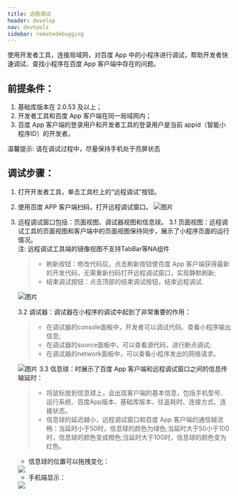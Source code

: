 ```yaml
---
title: 远程调试
header: develop
nav: devtools
sidebar: remotedebugging
---
```


使用开发者工具，连接局域网，对百度 App 中的小程序进行调试，帮助开发者快速调试、查找小程序在百度 App 客户端中存在的问题。
## 前提条件：

1. 基础库版本在 2.0.53 及以上；
2. 开发者工具和百度 App 客户端在同一局域网内；
3. 百度 App 客户端的登录用户和开发者工具的登录用户是当前 appid（智能小程序ID）的开发者。

温馨提示: 请在调试过程中，尽量保持手机处于亮屏状态

## 调试步骤：
1. 打开开发者工具，单击工具栏上的“远程调试”按钮。
2. 使用百度 APP 客户端扫码，打开远程调试窗口。
![图片](../../../img/tool/远程调试01.png)
3. 远程调试窗口包括：页面视图、调试器视图和信息球。
    3.1 页面视图：远程调试工具的页面视图和客户端中的页面视图保持同步，展示了小程序页面的运行情况。
    <br/>注: 远程调试工具端的镜像视图不支持TabBar等NA组件
    > * 刷新按钮：修改代码后，点击刷新按钮使百度 App 客户端获得最新的开发代码，无需重新扫码打开远程调试窗口，实现静默刷新;
    > * 结束调试按钮：点击顶部的结束调试按钮，结束远程调试.
    
    ![图片](../../../img/tool/远程调试02.png)
    
    3.2 调试器：调试器在小程序的调试中起到了非常重要的作用：
    > * 在调试器的console面板中，开发者可以调试代码、查看小程序输出信息;
    > * 在调试器的source面板中，可以查看源代码，进行断点调试;
    > * 在调试器的network面板中，可以查看小程序发出的网络请求。

    ![图片](../../../img/tool/远程调试03.png)
    3.3 信息球：时展示了百度 App 客户端和远程调试窗口之间的信息传输延时：
    > * 将鼠标放到信息球上，会出现客户端的基本信息，包括手机型号、运行系统、百度App版本、基础库版本、往返耗时、连接方式、连接状态。
    > * 信息球的延迟越小，远程调试窗口和百度 App 客户端的通信越流畅：当延时小于50时，信息球的颜色为绿色;当延时大于50小于100时，信息球的颜色变成橙色;当延时大于100时，信息球的颜色变为红色。 

    * 信息球的位置可以拖拽变化：

    <div class="m-doc-custom-examples">
        <div class="m-doc-custom-examples-correct">
            <img src="../../../img/tool/远程调试04.png">
        </div>
        <div class="m-doc-custom-examples-correct">
            <img src=" ">
        </div>    
    </div>    

    * 手机端显示：

    <div class="m-doc-custom-examples">
        <div class="m-doc-custom-examples-correct">
            <img src="../../../img/tool/远程调试05.png">
        </div>
        <div class="m-doc-custom-examples-correct">
            <img src=" ">
        </div>    
    </div>
